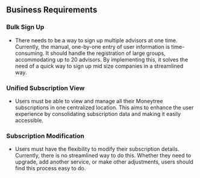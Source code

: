 ## Business Requirements

### Bulk Sign Up
- There needs to be a way to sign up multiple advisors at one time. Currently, the manual, one-by-one entry of user information is time-consuming. It should handle the registration of large groups, accommodating up to 20 advisors. By implementing this, it solves the need of a quick way to sign up mid size companies in a streamlined way.

### Unified Subscription View
- Users must be able to view and manage all their Moneytree subscriptions in one centralized location. This aims to enhance the user experience by consolidating subscription data and making it easily accessible.

### Subscription Modification
- Users must have the flexibility to modify their subscription details. Currently, there is no streamlined way to do this. Whether they need to upgrade, add another service, or make other adjustments, users should find this process easy to do.

